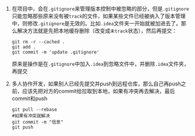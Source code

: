 1. 在项目中，会在`.gitignore`来管理版本控制中被忽略的部分，但是`.gitignore`只能忽略那些原来没有被`track`的文件，如果某些文件已经被纳入了版本管理中，则修改`.gitignore`是无效的。比如`.idea`文件夹一开始就被加进去了。那么解决方法就是先把本地缓存删除（改变成`未track`状态），然后再提交：

   ```
   git rm -r --cached .
   git add .	
   git commit -m 'update .gitignore'
   ```

   原来是操作是在`.gitignore`中加入`.idea`到忽略文件中，并删除`.idea`文件夹，再提交

2. 多人协作开发，如果别人已经先提交并push到远程仓库，那么自己再push之前，应该先把对方的commit给拉取到本地，如果有冲突再去解决，最后commit和push

   ```
   git pull --rebase
   #如果有冲突就解决
   git commit -m "信息"
   git push
   ```

